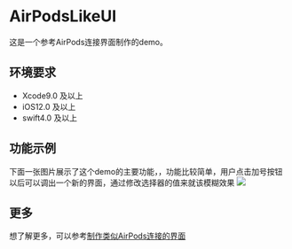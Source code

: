 # AirPodsLikeUI
这是一个参考AirPods连接界面制作的demo。

## 环境要求
- Xcode9.0 及以上
- iOS12.0 及以上
- swift4.0 及以上

## 功能示例

下面一张图片展示了这个demo的主要功能，，功能比较简单，用户点击加号按钮以后可以调出一个新的界面，通过修改选择器的值来就该模糊效果
![](https://cdn-images-1.medium.com/max/1600/1*ben72_gjJVctkyx_BBUcZQ.jpeg)

## 更多
想了解更多，可以参考[制作类似AirPods连接的界面](https://medium.com/@h76joker/制作类似airpods连接的界面-e402c9f05526)
